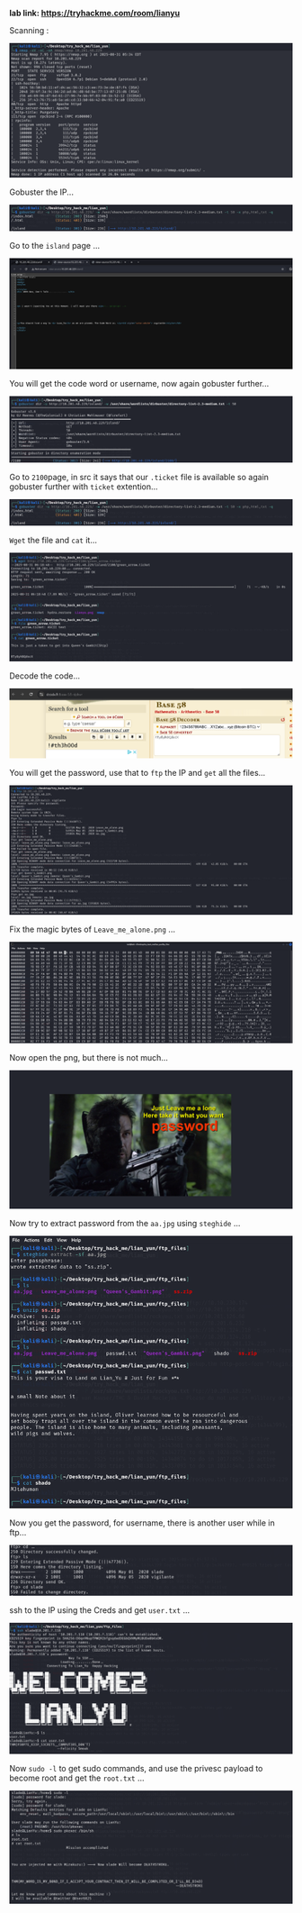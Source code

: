 **lab link: <https://tryhackme.com/room/lianyu>**

Scanning :

![nmap](../assets/tryhackme/lian_yun/nmap.png)

Gobuster the IP...

![island](../assets/tryhackme/lian_yun/gobuster_island.png)

Go to the `island` page ...

![vigilante](../assets/tryhackme/lian_yun/creds_1.png)

You will get the code word or username, now again gobuster further...

![2100](../assets/tryhackme/lian_yun/gobuster_2100.png)

Go to `2100`page, in src it says that our `.ticket` file is available so again gobuster further with `ticket` extention...

![ticket](../assets/tryhackme/lian_yun/gobuster_island.png)

`Wget` the file and `cat` it...

![green](../assets/tryhackme/lian_yun/green_arrow.png)

Decode the code...

![decode](../assets/tryhackme/lian_yun/pass.png)

You will get the password, use that to `ftp` the IP and `get` all the files...

![ftp](../assets/tryhackme/lian_yun/files.png)

Fix the magic bytes of `Leave_me_alone.png` ...

![magicbyte](../assets/tryhackme/lian_yun/leave_mealone.png)

Now open the png, but there is not much...

![image](../assets/tryhackme/lian_yun/leave_mealone_pass.png)

Now try to extract password from the `aa.jpg` using `steghide` ...

![pass](../assets/tryhackme/lian_yun/sshpass.png)

Now you get the password, for username, there is another user while in ftp...

![otheruser](../assets/tryhackme/lian_yun/slade.png)

ssh to the IP using the Creds and get `user.txt` ...

![user](../assets/tryhackme/lian_yun/user_flag.png)

Now `sudo -l` to get sudo commands, and use the privesc payload to become root and get the `root.txt` ...

![root](../assets/tryhackme/lian_yun/root_flag.png)